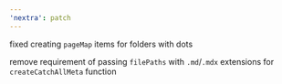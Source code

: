 ```yaml
---
'nextra': patch
---
```


fixed creating `pageMap` items for folders with dots

remove requirement of passing `filePaths` with `.md`/`.mdx` extensions for `createCatchAllMeta` function
